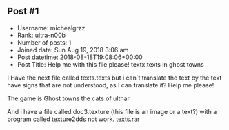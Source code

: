 ## Post #1
- Username: michealgrzz
- Rank: ultra-n00b
- Number of posts: 1
- Joined date: Sun Aug 19, 2018 3:06 am
- Post datetime: 2018-08-18T19:08:06+00:00
- Post Title: Help me with this file please! textx.texts in ghost towns

I Have the next file called texts.texts but i can´t translate the text by the text have signs that are not understood, as I can translate it? Help me please!

The game is Ghost towns the cats of ulthar

And i have a file called doc3.texture (this file is an image or a text?) with a program called texture2dds not work.
[texts.rar](https://xentaxbackup.github.io/file/14760_texts.rar)
